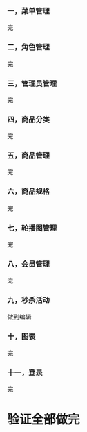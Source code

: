 ### 一，菜单管理

完

### 二，角色管理

完

### 三，管理员管理

完

### 四，商品分类

完

### 五，商品管理

完

### 六，商品规格

完

### 七，轮播图管理

完

### 八，会员管理

完

### 九，秒杀活动

做到编辑

### 十，图表

完

### 十一，登录

完



# 验证全部做完





